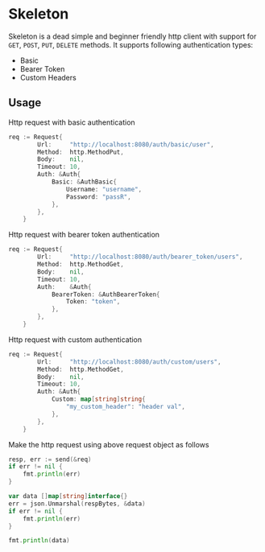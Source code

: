 # Skeleton

Skeleton is a dead simple and beginner friendly http client with support for 
`GET`, `POST`, `PUT`, `DELETE` methods. It supports following authentication types:

- Basic
- Bearer Token
- Custom Headers

## Usage

Http request with basic authentication

```go
req := Request{
        Url:     "http://localhost:8080/auth/basic/user",
        Method:  http.MethodPut,
        Body:    nil,
        Timeout: 10,
        Auth: &Auth{
            Basic: &AuthBasic{
                Username: "username",
                Password: "passR",
            },
        },
    }
```

Http request with bearer token authentication

```go
req := Request{
        Url:     "http://localhost:8080/auth/bearer_token/users",
        Method:  http.MethodGet,
        Body:    nil,
        Timeout: 10,
        Auth:    &Auth{
            BearerToken: &AuthBearerToken{
                Token: "token",
            },
        },
    }
```

Http request with custom authentication 

```go
req := Request{
        Url:     "http://localhost:8080/auth/custom/users",
        Method:  http.MethodGet,
        Body:    nil,
        Timeout: 10,
        Auth: &Auth{
            Custom: map[string]string{
                "my_custom_header": "header val",
            },
        },
    }
```

Make the http request using above request object as follows

```go
resp, err := send(&req)
if err != nil {
    fmt.println(err)
}

var data []map[string]interface{}
err = json.Unmarshal(respBytes, &data)
if err != nil {
    fmt.println(err)
}

fmt.println(data)
```